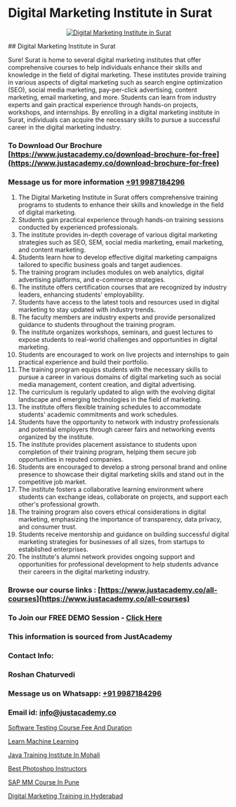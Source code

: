 # Digital Marketing Institute in Surat

<p align="center">
  <a href="https://justacademy.co/course-detail/digital-marketing">
    <img src="https://justacademy.co/storage2/course_image/1676636720_course_image.webp" alt="Digital Marketing Institute in Surat">
  </a>
</p>
## Digital Marketing Institute in Surat

Sure! Surat is home to several digital marketing institutes that offer comprehensive courses to help individuals enhance their skills and knowledge in the field of digital marketing. These institutes provide training in various aspects of digital marketing such as search engine optimization (SEO), social media marketing, pay-per-click advertising, content marketing, email marketing, and more. Students can learn from industry experts and gain practical experience through hands-on projects, workshops, and internships. By enrolling in a digital marketing institute in Surat, individuals can acquire the necessary skills to pursue a successful career in the digital marketing industry.
### To Download Our Brochure [https://www.justacademy.co/download-brochure-for-free](https://www.justacademy.co/download-brochure-for-free)
### Message us for more information [+91 9987184296](https://api.whatsapp.com/send?phone=919987184296)
1) The Digital Marketing Institute in Surat offers comprehensive training programs to students to enhance their skills and knowledge in the field of digital marketing.
2) Students gain practical experience through hands-on training sessions conducted by experienced professionals.
3) The institute provides in-depth coverage of various digital marketing strategies such as SEO, SEM, social media marketing, email marketing, and content marketing.
4) Students learn how to develop effective digital marketing campaigns tailored to specific business goals and target audiences.
5) The training program includes modules on web analytics, digital advertising platforms, and e-commerce strategies.
6) The institute offers certification courses that are recognized by industry leaders, enhancing students' employability.
7) Students have access to the latest tools and resources used in digital marketing to stay updated with industry trends.
8) The faculty members are industry experts and provide personalized guidance to students throughout the training program.
9) The institute organizes workshops, seminars, and guest lectures to expose students to real-world challenges and opportunities in digital marketing.
10) Students are encouraged to work on live projects and internships to gain practical experience and build their portfolio.
11) The training program equips students with the necessary skills to pursue a career in various domains of digital marketing such as social media management, content creation, and digital advertising.
12) The curriculum is regularly updated to align with the evolving digital landscape and emerging technologies in the field of marketing.
13) The institute offers flexible training schedules to accommodate students' academic commitments and work schedules.
14) Students have the opportunity to network with industry professionals and potential employers through career fairs and networking events organized by the institute.
15) The institute provides placement assistance to students upon completion of their training program, helping them secure job opportunities in reputed companies.
16) Students are encouraged to develop a strong personal brand and online presence to showcase their digital marketing skills and stand out in the competitive job market.
17) The institute fosters a collaborative learning environment where students can exchange ideas, collaborate on projects, and support each other's professional growth.
18) The training program also covers ethical considerations in digital marketing, emphasizing the importance of transparency, data privacy, and consumer trust.
19) Students receive mentorship and guidance on building successful digital marketing strategies for businesses of all sizes, from startups to established enterprises.
20) The institute's alumni network provides ongoing support and opportunities for professional development to help students advance their careers in the digital marketing industry.

### Browse our course links : [https://www.justacademy.co/all-courses](https://www.justacademy.co/all-courses) 
### To Join our FREE DEMO Session - [Click Here](https://www.justacademy.co/register-for-course-demo)


### This information is sourced from JustAcademy
### Contact Info:
### Roshan Chaturvedi
### Message us on Whatsapp: [+91 9987184296](https://api.whatsapp.com/send?phone=919987184296)
### Email id: [info@justacademy.co](mailto:info@justacademy.co)
                
[Software Testing Course Fee And Duration](https://www.linkedin.com/pulse/software-testing-course-fee-duration-justacademy-ahmedabad-kucge?trackingId=39b7l%2Bgy1MeS11M0BaFrAA%3D%3D&lipi=urn%3Ali%3Apage%3Ad_flagship3_company_admin%3BBLvwE5WSQ1yNRcYM20AJ%2Fw%3D%3D)

[Learn Machine Learning](https://www.linkedin.com/pulse/learn-machine-learning-justacademy-sunnyvale-pwwyc?trackingId=hMZNvalGDGae3Rn3uRLrFg%3D%3D&lipi=urn%3Ali%3Apage%3Ad_flagship3_company_admin%3BNFdqqfBkQamwMdOz7MGZnA%3D%3D)

[Java Training Institute In Mohali](https://medium.com/@mahi3106/java-training-institute-in-mohali-ebe0b649f4a9)

[Best Photoshop Instructors](https://medium.com/@justacademytraining/best-photoshop-instructors-4589c3835f7a)

[SAP MM Course In Pune](https://justacademyin.github.io/Articles/SAP-MM-Course-In-Pune)

[Digital Marketing Training in Hyderabad](https://justacademyin.github.io/justacademy/digital-marketing-training-in-hyderabad)

